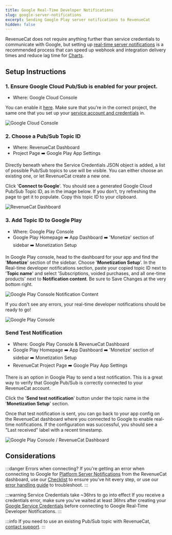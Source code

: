 ```yaml
---
title: Google Real-Time Developer Notifications
slug: google-server-notifications
excerpt: Sending Google Play server notifications to RevenueCat
hidden: false
---
```


RevenueCat does not require anything further than service credentials to communicate with Google, but setting up [real-time server notifications](https://developer.android.com/google/play/billing/realtime_developer_notifications) is a recommended process that can speed up webhook and integration delivery times and reduce lag time for [Charts](/dashboard-and-metrics/charts).

## Setup Instructions

### 1. Ensure Google Cloud Pub/Sub is enabled for your project.

- Where: Google Cloud Console

You can enable it [here](https://console.cloud.google.com/flows/enableapi?apiid=pubsub). Make sure that you're in the correct project, the same one that you set up your [service account and credentials](/service-credentials/creating-play-service-credentials) in.

![Google Cloud Console](/images/b4cf119-Dev_Step1_b3da8ed237d19e23f6fe1af40fdedd6a.gif)

### 2. Choose a Pub/Sub Topic ID

- Where: RevenueCat Dashboard
- Project Page ➡️ Google Play App Settings

Directly beneath where the Service Credentials JSON object is added, a list of possible Pub/Sub topics to use will be visible. You can either choose an existing one, or let RevenueCat create a new one.

Click '**Connect to Google**'. You should see a generated Google Cloud Pub/Sub Topic ID, as in the image below. If you don’t, try refreshing the page to get it to populate. Copy this topic ID to your clipboard.

![RevenueCat Dashboard](/images/8d0e5d0-Dev_Step2_fc39cfd1d9ab37940d3a02cc8054aa4d.gif)

### 3. Add Topic ID to Google Play

- Where: Google Play Console
- Google Play Homepage ➡️ App Dashboard ➡️ 'Monetize' section of sidebar ➡️ Monetization Setup

In Google Play console, head to the dashboard for your app and find the '**Monetize**' section of the sidebar. Choose '**Monetization Setup**'. In the Real-time developer notifications section, paste your copied topic ID next to '**Topic name**' and select 'Subscriptions, voided purchases, and all one-time products' next to **Notification content**. Be sure to Save Changes at the very bottom right.

![Google Play Console Notification Content](/images/google-play-real-time-notifications-type-choice.png)

If you don't see any errors, your real-time developer notifications should be ready to go!

![Google Play Console](/images/f875306-Dev_Step3_f9c1d3bc6e48e001f4b1d7b6d5a92b6e.gif)

### Send Test Notification

- Where: Google Play Console & RevenueCat Dashboard
- Google Play Homepage ➡️ App Dashboard ➡️ 'Monetize' section of sidebar ➡️ Monetization Setup
- RevenueCat Project Page ➡️ Google Play App Settings

There is an option in Google Play to send a test notification. This is a great way to verify that Google Pub/Sub is correctly connected to your RevenueCat account.

Click the '**Send test notification**' button under the topic name in the '**Monetization Setup**' section.

Once that test notification is sent, you can go back to your app config on the RevenueCat dashboard where you connected to Google to enable real-time notifications. If the configuration was successful, you should see a "Last received" label with a recent timestamp.

![Google Play Console / RevenueCat Dashboard](/images/f97e8f5-TestNotif_0bce9b9a2dfb308f559aca6b662b3f63.gif)

## Considerations

:::danger Errors when connecting?
If you're getting an error when connecting to Google for [Platform Server Notifications](/platform-resources/server-notifications/google-server-notifications) from the RevenueCat dashboard, use our [Checklist](/service-credentials/creating-play-service-credentials/google-play-checklists#google-real-time-developer-notifications-checklist) to ensure you've hit every step, or use our [error handling guide](/service-credentials/creating-play-service-credentials#error-handling) to troubleshoot.
:::

:::warning Service Credentials take ~36hrs to go into effect
If you receive a credentials error, make sure you've waited at least 36hrs after creating your [Google Service Credentials](/service-credentials/creating-play-service-credentials) before connecting to Google Real-Time Developer Notifications.
:::

:::info
If you need to use an existing Pub/Sub topic with RevenueCat, [contact support](https://app.revenuecat.com/settings/support).
:::

